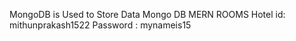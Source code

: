 MongoDB is Used to Store Data
Mongo DB MERN ROOMS 
Hotel id: mithunprakash1522
Password : mynameis15
